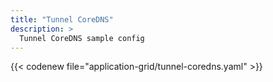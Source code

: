 ```yaml
---
title: "Tunnel CoreDNS"
description: >
  Tunnel CoreDNS sample config
---
```


{{< codenew file="application-grid/tunnel-coredns.yaml" >}}
